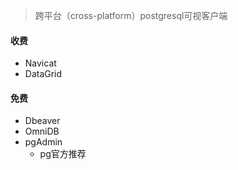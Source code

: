 > 跨平台（cross-platform）postgresql可视客户端
#### 收费
* Navicat
* DataGrid
#### 免费
* Dbeaver
* OmniDB
* pgAdmin
  - pg官方推荐
